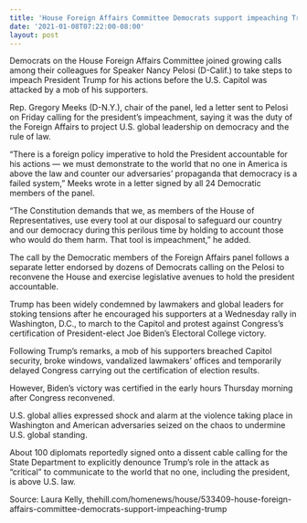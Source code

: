 ```yaml
---
title: 'House Foreign Affairs Committee Democrats support impeaching Trump'
date: '2021-01-08T07:22:00-08:00'
layout: post
---
```


Democrats on the House Foreign Affairs Committee joined growing calls among their colleagues for Speaker Nancy Pelosi (D-Calif.) to take steps to impeach President Trump for his actions before the U.S. Capitol was attacked by a mob of his supporters.

Rep. Gregory Meeks (D-N.Y.), chair of the panel, led a letter sent to Pelosi on Friday calling for the president’s impeachment, saying it was the duty of the Foreign Affairs to project U.S. global leadership on democracy and the rule of law.

“There is a foreign policy imperative to hold the President accountable for his actions — we must demonstrate to the world that no one in America is above the law and counter our adversaries’ propaganda that democracy is a failed system,” Meeks wrote in a letter signed by all 24 Democratic members of the panel.

“The Constitution demands that we, as members of the House of Representatives, use every tool at our disposal to safeguard our country and our democracy during this perilous time by holding to account those who would do them harm. That tool is impeachment,” he added.

The call by the Democratic members of the Foreign Affairs panel follows a separate letter endorsed by dozens of Democrats calling on the Pelosi to reconvene the House and exercise legislative avenues to hold the president accountable.

Trump has been widely condemned by lawmakers and global leaders for stoking tensions after he encouraged his supporters at a Wednesday rally in Washington, D.C., to march to the Capitol and protest against Congress’s certification of President-elect Joe Biden’s Electoral College victory.

Following Trump’s remarks, a mob of his supporters breached Capitol security, broke windows, vandalized lawmakers’ offices and temporarily delayed Congress carrying out the certification of election results.

However, Biden’s victory was certified in the early hours Thursday morning after Congress reconvened.

U.S. global allies expressed shock and alarm at the violence taking place in Washington and American adversaries seized on the chaos to undermine U.S. global standing.

About 100 diplomats reportedly signed onto a dissent cable calling for the State Department to explicitly denounce Trump’s role in the attack as “critical” to communicate to the world that no one, including the president, is above U.S. law.

Source: Laura Kelly, thehill.com/homenews/house/533409-house-foreign-affairs-committee-democrats-support-impeaching-trump